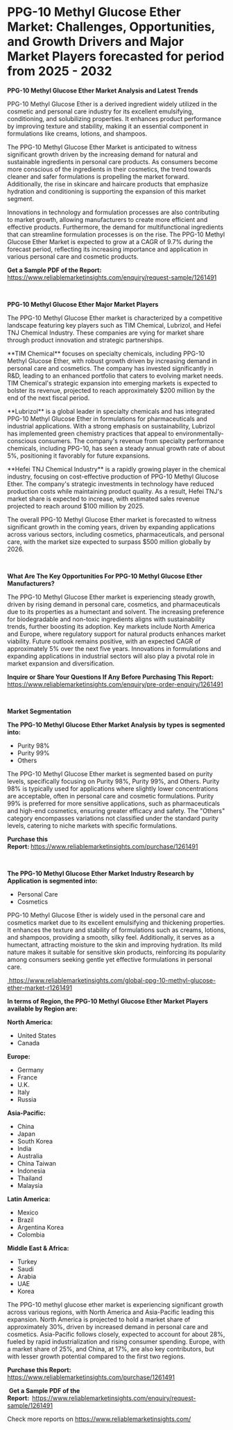 <p><h1>PPG-10 Methyl Glucose Ether Market: Challenges, Opportunities, and Growth Drivers and Major Market Players forecasted for period from 2025 - 2032</h1></p><p><strong>PPG-10 Methyl Glucose Ether Market Analysis and Latest Trends</strong></p>
<p><p>PPG-10 Methyl Glucose Ether is a derived ingredient widely utilized in the cosmetic and personal care industry for its excellent emulsifying, conditioning, and solubilizing properties. It enhances product performance by improving texture and stability, making it an essential component in formulations like creams, lotions, and shampoos.</p><p>The PPG-10 Methyl Glucose Ether Market is anticipated to witness significant growth driven by the increasing demand for natural and sustainable ingredients in personal care products. As consumers become more conscious of the ingredients in their cosmetics, the trend towards cleaner and safer formulations is propelling the market forward. Additionally, the rise in skincare and haircare products that emphasize hydration and conditioning is supporting the expansion of this market segment.</p><p>Innovations in technology and formulation processes are also contributing to market growth, allowing manufacturers to create more efficient and effective products. Furthermore, the demand for multifunctional ingredients that can streamline formulation processes is on the rise. The PPG-10 Methyl Glucose Ether Market is expected to grow at a CAGR of 9.7% during the forecast period, reflecting its increasing importance and application in various personal care and cosmetic products.</p></p>
<p><strong>Get a Sample PDF of the Report:&nbsp;</strong> <a href="https://www.reliablemarketinsights.com/enquiry/request-sample/1261491?utm_campaign=2100&utm_medium=2&utm_source=Github&utm_content=ia&utm_term=02022025&utm_id=ppg-10-methyl-glucose-ether">https://www.reliablemarketinsights.com/enquiry/request-sample/1261491</a></p>
<p>&nbsp;</p>
<p><strong>PPG-10 Methyl Glucose Ether Major Market Players</strong></p>
<p><p>The PPG-10 Methyl Glucose Ether market is characterized by a competitive landscape featuring key players such as TIM Chemical, Lubrizol, and Hefei TNJ Chemical Industry. These companies are vying for market share through product innovation and strategic partnerships.</p><p>**TIM Chemical** focuses on specialty chemicals, including PPG-10 Methyl Glucose Ether, with robust growth driven by increasing demand in personal care and cosmetics. The company has invested significantly in R&D, leading to an enhanced portfolio that caters to evolving market needs. TIM Chemical's strategic expansion into emerging markets is expected to bolster its revenue, projected to reach approximately $200 million by the end of the next fiscal period.</p><p>**Lubrizol** is a global leader in specialty chemicals and has integrated PPG-10 Methyl Glucose Ether in formulations for pharmaceuticals and industrial applications. With a strong emphasis on sustainability, Lubrizol has implemented green chemistry practices that appeal to environmentally-conscious consumers. The company's revenue from specialty performance chemicals, including PPG-10, has seen a steady annual growth rate of about 5%, positioning it favorably for future expansions.</p><p>**Hefei TNJ Chemical Industry** is a rapidly growing player in the chemical industry, focusing on cost-effective production of PPG-10 Methyl Glucose Ether. The company's strategic investments in technology have reduced production costs while maintaining product quality. As a result, Hefei TNJ's market share is expected to increase, with estimated sales revenue projected to reach around $100 million by 2025.</p><p>The overall PPG-10 Methyl Glucose Ether market is forecasted to witness significant growth in the coming years, driven by expanding applications across various sectors, including cosmetics, pharmaceuticals, and personal care, with the market size expected to surpass $500 million globally by 2026.</p></p>
<p>&nbsp;</p>
<p><strong>What Are The Key Opportunities For PPG-10 Methyl Glucose Ether Manufacturers?</strong></p>
<p><p>The PPG-10 Methyl Glucose Ether market is experiencing steady growth, driven by rising demand in personal care, cosmetics, and pharmaceuticals due to its properties as a humectant and solvent. The increasing preference for biodegradable and non-toxic ingredients aligns with sustainability trends, further boosting its adoption. Key markets include North America and Europe, where regulatory support for natural products enhances market viability. Future outlook remains positive, with an expected CAGR of approximately 5% over the next five years. Innovations in formulations and expanding applications in industrial sectors will also play a pivotal role in market expansion and diversification.</p></p>
<p><strong>Inquire or Share Your Questions If Any Before Purchasing This Report:</strong> <a href="https://www.reliablemarketinsights.com/enquiry/pre-order-enquiry/1261491?utm_campaign=2100&utm_medium=2&utm_source=Github&utm_content=ia&utm_term=02022025&utm_id=ppg-10-methyl-glucose-ether">https://www.reliablemarketinsights.com/enquiry/pre-order-enquiry/1261491</a></p>
<p>&nbsp;</p>
<p><strong>Market Segmentation</strong></p>
<p><strong>The PPG-10 Methyl Glucose Ether Market Analysis by types is segmented into:</strong></p>
<p><ul><li>Purity 98%</li><li>Purity 99%</li><li>Others</li></ul></p>
<p><p>The PPG-10 Methyl Glucose Ether market is segmented based on purity levels, specifically focusing on Purity 98%, Purity 99%, and Others. Purity 98% is typically used for applications where slightly lower concentrations are acceptable, often in personal care and cosmetic formulations. Purity 99% is preferred for more sensitive applications, such as pharmaceuticals and high-end cosmetics, ensuring greater efficacy and safety. The "Others" category encompasses variations not classified under the standard purity levels, catering to niche markets with specific formulations.</p></p>
<p><strong>Purchase this Report:&nbsp;</strong><a href="https://www.reliablemarketinsights.com/purchase/1261491?utm_campaign=2100&utm_medium=2&utm_source=Github&utm_content=ia&utm_term=02022025&utm_id=ppg-10-methyl-glucose-ether">https://www.reliablemarketinsights.com/purchase/1261491</a></p>
<p>&nbsp;</p>
<p><strong>The PPG-10 Methyl Glucose Ether Market Industry Research by Application is segmented into:</strong></p>
<p><ul><li>Personal Care</li><li>Cosmetics</li></ul></p>
<p><p>PPG-10 Methyl Glucose Ether is widely used in the personal care and cosmetics market due to its excellent emulsifying and thickening properties. It enhances the texture and stability of formulations such as creams, lotions, and shampoos, providing a smooth, silky feel. Additionally, it serves as a humectant, attracting moisture to the skin and improving hydration. Its mild nature makes it suitable for sensitive skin products, reinforcing its popularity among consumers seeking gentle yet effective formulations in personal care.</p></p>
<p><a href="https://www.reliablemarketinsights.com/global-ppg-10-methyl-glucose-ether-market-r1261491?utm_campaign=2100&utm_medium=2&utm_source=Github&utm_content=ia&utm_term=02022025&utm_id=ppg-10-methyl-glucose-ether">&nbsp;https://www.reliablemarketinsights.com/global-ppg-10-methyl-glucose-ether-market-r1261491</a></p>
<p><strong>In terms of Region, the PPG-10 Methyl Glucose Ether Market Players available by Region are:</strong></p>
<p>
    <p> <strong> North America: </strong>
        <ul>
            <li>United States</li>
            <li>Canada</li>
        </ul>
        </p> 
    <p> <strong> Europe: </strong>
        <ul>
            <li>Germany</li>
            <li>France</li>
            <li>U.K.</li>
            <li>Italy</li>
            <li>Russia</li>
        </ul>
        </p> 
    <p> <strong> Asia-Pacific: </strong>
        <ul>
            <li>China</li>
            <li>Japan</li>
            <li>South Korea</li>
            <li>India</li>
            <li>Australia</li>
            <li>China Taiwan</li>
            <li>Indonesia</li>
            <li>Thailand</li>
            <li>Malaysia</li>
        </ul>
        </p> 
    <p> <strong> Latin America: </strong>
        <ul>
            <li>Mexico</li>
            <li>Brazil</li>
            <li>Argentina Korea</li>
            <li>Colombia</li>
        </ul>
        </p> 
    <p> <strong> Middle East & Africa: </strong>
        <ul>
            <li>Turkey</li>
            <li>Saudi</li>
            <li>Arabia</li>
            <li>UAE</li>
            <li>Korea</li>
        </ul>
    </p>
    </p>
<p><p>The PPG-10 methyl glucose ether market is experiencing significant growth across various regions, with North America and Asia-Pacific leading this expansion. North America is projected to hold a market share of approximately 30%, driven by increased demand in personal care and cosmetics. Asia-Pacific follows closely, expected to account for about 28%, fueled by rapid industrialization and rising consumer spending. Europe, with a market share of 25%, and China, at 17%, are also key contributors, but with lesser growth potential compared to the first two regions.</p></p>
<p><strong>Purchase this Report: </strong><a href="https://www.reliablemarketinsights.com/purchase/1261491?utm_campaign=2100&utm_medium=2&utm_source=Github&utm_content=ia&utm_term=02022025&utm_id=ppg-10-methyl-glucose-ether">https://www.reliablemarketinsights.com/purchase/1261491</a></p>
<p>&nbsp;<strong>Get a Sample PDF of the Report:&nbsp;&nbsp;</strong><a href="https://www.reliablemarketinsights.com/enquiry/request-sample/1261491?utm_campaign=2100&utm_medium=2&utm_source=Github&utm_content=ia&utm_term=02022025&utm_id=ppg-10-methyl-glucose-ether">https://www.reliablemarketinsights.com/enquiry/request-sample/1261491</a></p>
<p><strong></strong></p>
<p>Check more reports on <a href="https://www.reliablemarketinsights.com/?utm_campaign=2100&utm_medium=2&utm_source=Github&utm_content=ia&utm_term=02022025&utm_id=ppg-10-methyl-glucose-ether">https://www.reliablemarketinsights.com/</a></p>